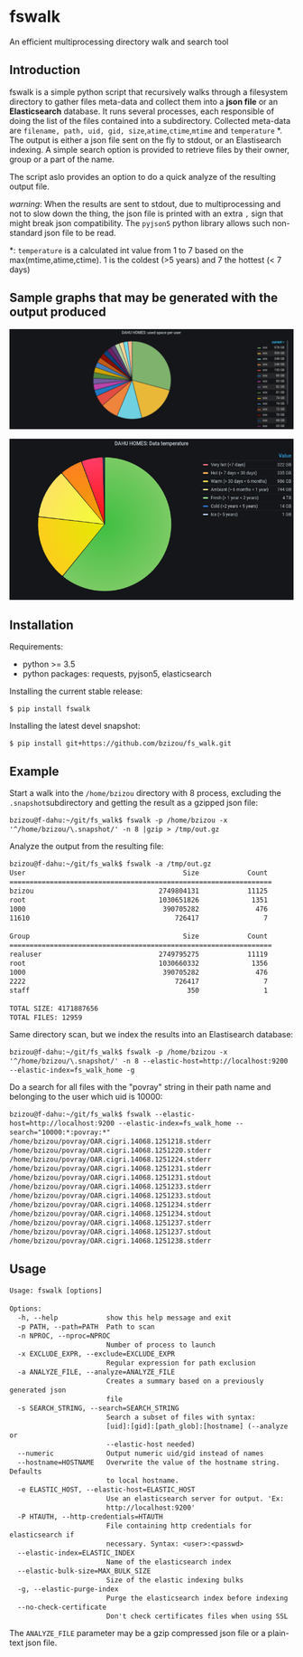# fswalk
An efficient multiprocessing directory walk and search tool

## Introduction
fswalk is a simple python script that recursively walks through a filesystem 
directory to gather files meta-data and collect them into a **json file** or
an **Elasticsearch** database.
It runs several processes, each responsible of doing the list of the files
contained into a subdirectory.
Collected meta-data are `filename, path, uid, gid, size`,`atime`,`ctime`,`mtime`
and `temperature` \*.
The output is either a json file sent on the fly to stdout, or an Elastisearch
indexing. A simple search option is provided to retrieve files by their owner,
group or a part of the name.

The script aslo provides an option to do a quick analyze of the resulting
output file.

*warning*: When the results are sent to stdout, due to multiprocessing and not 
to slow down the thing, the json file is printed with an extra `,` sign that might 
break json compatibility.
The `pyjson5` python library allows such non-standard json file to be read.

\*: `temperature` is a calculated int value from 1 to 7 based on the 
max(mtime,atime,ctime). 1 is the coldest (>5 years) and 7 the hottest (< 7 days)

## Sample graphs that may be generated with the output produced

![top_20 users](ss1.png)

![data temperatures](ss2.png)

## Installation

Requirements:
  - python >= 3.5
  - python packages: requests, pyjson5, elasticsearch

Installing the current stable release:

```
$ pip install fswalk
```

Installing the latest devel snapshot:

```
$ pip install git+https://github.com/bzizou/fs_walk.git
```

## Example

Start a walk into the `/home/bzizou` directory with 8 process, excluding 
the `.snapshot`subdirectory and getting the result as a gzipped json file:

```
bzizou@f-dahu:~/git/fs_walk$ fswalk -p /home/bzizou -x '^/home/bzizou/\.snapshot/' -n 8 |gzip > /tmp/out.gz    
```

Analyze the output from the resulting file:

```
bzizou@f-dahu:~/git/fs_walk$ fswalk -a /tmp/out.gz
User                                       Size            Count
=================================================================
bzizou                               2749804131            11125
root                                 1030651826             1351
1000                                  390705282              476
11610                                    726417                7

Group                                      Size            Count
=================================================================
realuser                             2749795275            11119
root                                 1030660332             1356
1000                                  390705282              476
2222                                     726417                7
staff                                       350                1

TOTAL SIZE: 4171887656
TOTAL FILES: 12959
```

Same directory scan, but we index the results into an Elastisearch database:

```
bzizou@f-dahu:~/git/fs_walk$ fswalk -p /home/bzizou -x '^/home/bzizou/\.snapshot/' -n 8 --elastic-host=http://localhost:9200 --elastic-index=fs_walk_home -g
```

Do a search for all files with the "povray" string in their path name and belonging to the user which uid is 10000:

```
bzizou@f-dahu:~/git/fs_walk$ fswalk --elastic-host=http://localhost:9200 --elastic-index=fs_walk_home --search="10000:*:povray:*"
/home/bzizou/povray/OAR.cigri.14068.1251218.stderr
/home/bzizou/povray/OAR.cigri.14068.1251220.stderr
/home/bzizou/povray/OAR.cigri.14068.1251224.stderr
/home/bzizou/povray/OAR.cigri.14068.1251231.stderr
/home/bzizou/povray/OAR.cigri.14068.1251231.stdout
/home/bzizou/povray/OAR.cigri.14068.1251233.stderr
/home/bzizou/povray/OAR.cigri.14068.1251233.stdout
/home/bzizou/povray/OAR.cigri.14068.1251234.stderr
/home/bzizou/povray/OAR.cigri.14068.1251234.stdout
/home/bzizou/povray/OAR.cigri.14068.1251237.stderr
/home/bzizou/povray/OAR.cigri.14068.1251237.stdout
/home/bzizou/povray/OAR.cigri.14068.1251238.stderr
```

## Usage
```
Usage: fswalk [options]

Options:
  -h, --help            show this help message and exit
  -p PATH, --path=PATH  Path to scan
  -n NPROC, --nproc=NPROC
                        Number of process to launch
  -x EXCLUDE_EXPR, --exclude=EXCLUDE_EXPR
                        Regular expression for path exclusion
  -a ANALYZE_FILE, --analyze=ANALYZE_FILE
                        Creates a summary based on a previously generated json
                        file
  -s SEARCH_STRING, --search=SEARCH_STRING
                        Search a subset of files with syntax:
                        [uid]:[gid]:[path_glob]:[hostname] (--analyze or
                        --elastic-host needed)
  --numeric             Output numeric uid/gid instead of names
  --hostname=HOSTNAME   Overwrite the value of the hostname string. Defaults
                        to local hostname.
  -e ELASTIC_HOST, --elastic-host=ELASTIC_HOST
                        Use an elasticsearch server for output. 'Ex:
                        http://localhost:9200'
  -P HTAUTH, --http-credentials=HTAUTH
                        File containing http credentials for elasticsearch if
                        necessary. Syntax: <user>:<passwd>
  --elastic-index=ELASTIC_INDEX
                        Name of the elasticsearch index
  --elastic-bulk-size=MAX_BULK_SIZE
                        Size of the elastic indexing bulks
  -g, --elastic-purge-index
                        Purge the elasticsearch index before indexing
  --no-check-certificate
                        Don't check certificates files when using SSL
```

The `ANALYZE_FILE` parameter may be a gzip compressed json file or a plain-text json file.
